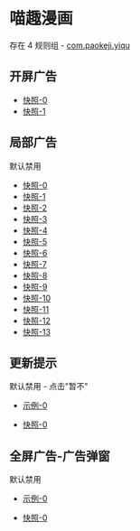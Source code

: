 # 喵趣漫画

存在 4 规则组 - [com.paokeji.yiqu](/src/apps/com.paokeji.yiqu.ts)

## 开屏广告

- [快照-0](https://i.gkd.li/import/14031922)
- [快照-1](https://i.gkd.li/import/14322264)

## 局部广告

默认禁用

- [快照-0](https://i.gkd.li/import/13830354)
- [快照-1](https://i.gkd.li/import/13842716)
- [快照-2](https://i.gkd.li/import/13842966)
- [快照-3](https://i.gkd.li/import/13839432)
- [快照-4](https://i.gkd.li/import/13839519)
- [快照-5](https://i.gkd.li/import/13830798)
- [快照-6](https://i.gkd.li/import/13810767)
- [快照-7](https://i.gkd.li/import/13829749)
- [快照-8](https://i.gkd.li/import/13809737)
- [快照-9](https://i.gkd.li/import/13809578)
- [快照-10](https://i.gkd.li/import/13810150)
- [快照-11](https://i.gkd.li/import/13809629)
- [快照-12](https://i.gkd.li/import/13829312)
- [快照-13](https://i.gkd.li/import/13837855)

## 更新提示

默认禁用 - 点击"暂不"

- [示例-0](https://m.gkd.li/57941037/2ce54292-bfc6-41c6-b2e5-e7d8302fc522)

- [快照-0](https://i.gkd.li/import/14140265)

## 全屏广告-广告弹窗

默认禁用

- [示例-0](https://m.gkd.li/57941037/6f12fd12-b956-474a-834c-8ebba00efbff)

- [快照-0](https://i.gkd.li/i/14362119)
